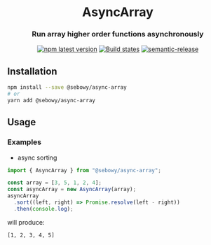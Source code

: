 <h1 align="center" style="border-bottom: none;">AsyncArray</h1>
<h3 align="center">Run array higher order functions asynchronously</h3>
<p align="center">
  <a href="https://www.npmjs.com/package/@sebowy/async-array"><img alt="npm latest version" src="https://img.shields.io/npm/v/@sebowy/async-array/latest.svg"></a>
  <a href="https://github.com/sebastianowy/async-array/actions?query=workflow%3ATest+branch%3Amain"><img alt="Build states" src="https://github.com/sebastianowy/async-array/workflows/Test/badge.svg"></a>
  <a href="https://github.com/semantic-release/semantic-release"><img alt="semantic-release" src="https://img.shields.io/badge/%20%20%F0%9F%93%A6%F0%9F%9A%80-semantic--release-e10079.svg"></a>
</p>

## Installation

```bash
npm install --save @sebowy/async-array
# or
yarn add @sebowy/async-array
```

## Usage

### Examples

- async sorting

```js
import { AsyncArray } from "@sebowy/async-array";

const array = [3, 5, 1, 2, 4];
const asyncArray = new AsyncArray(array);
asyncArray
  .sort((left, right) => Promise.resolve(left - right))
  .then(console.log);
```

will produce:

```bash
[1, 2, 3, 4, 5]
```
